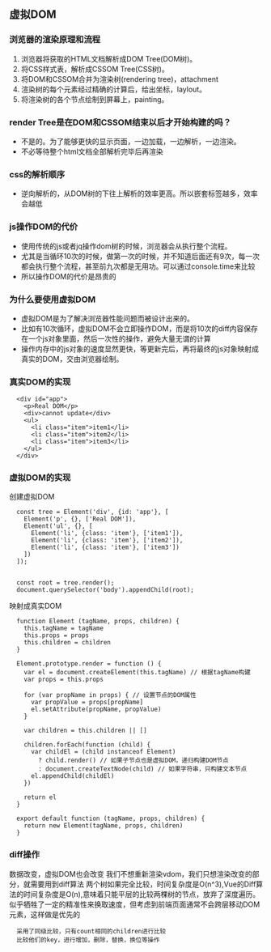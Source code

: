 ## 虚拟DOM

### 浏览器的渲染原理和流程
  1. 浏览器将获取的HTML文档解析成DOM Tree(DOM树)。
  2. 将CSS样式表，解析成CSSOM Tree(CSS树)。
  3. 将DOM和CSSOM合并为渲染树(rendering tree)，attachment
  4. 渲染树的每个元素经过精确的计算后，给出坐标，laylout。
  5. 将渲染树的各个节点绘制到屏幕上，painting。

### render Tree是在DOM和CSSOM结束以后才开始构建的吗？
  - 不是的。为了能够更快的显示页面，一边加载，一边解析，一边渲染。
  - 不必等待整个html文档全部解析完毕后再渲染

### css的解析顺序
  - 逆向解析的，从DOM树的下往上解析的效率更高。所以嵌套标签越多，效率会越低

### js操作DOM的代价
  - 使用传统的js或者jq操作dom树的时候，浏览器会从执行整个流程。
  - 尤其是当循环10次的时候，做第一次的时候，并不知道后面还有9次，每一次都会执行整个流程，甚至前九次都是无用功。可以通过console.time来比较
  - 所以操作DOM的代价是昂贵的

### 为什么要使用虚拟DOM
  - 虚拟DOM是为了解决浏览器性能问题而被设计出来的。
  - 比如有10次循环，虚拟DOM不会立即操作DOM，而是将10次的diff内容保存在一个js对象里面，然后一次性的操作，避免大量无谓的计算
  - 操作内存中的js对象的速度显然更快，等更新完后，再将最终的js对象映射成真实的DOM，交由浏览器绘制。

### 真实DOM的实现
  ```
    <div id="app">
      <p>Real DOM</p>
      <div>cannot update</div>
      <ul>
        <li class="item">item1</li>
        <li class="item">item2</li>
        <li class="item">item3</li>
      </ul>
    </div>
  ```

### 虚拟DOM的实现
  创建虚拟DOM
  ```
    const tree = Element('div', {id: 'app'}, [
      Element('p', {}, ['Real DOM']),
      Element('ul', {}, [
        Element('li', {class: 'item'}, ['item1']),
        Element('li', {class: 'item'}, ['item2']),
        Element('li', {class: 'item'}, ['item3'])
      ])
    ]);


    const root = tree.render();
    document.querySelector('body').appendChild(root);
  ```
  映射成真实DOM
  ```
    function Element (tagName, props, children) {
      this.tagName = tagName
      this.props = props
      this.children = children
    }

    Element.prototype.render = function () {
      var el = document.createElement(this.tagName) // 根据tagName构建
      var props = this.props

      for (var propName in props) { // 设置节点的DOM属性
        var propValue = props[propName]
        el.setAttribute(propName, propValue)
      }

      var children = this.children || []

      children.forEach(function (child) {
        var childEl = (child instanceof Element)
          ? child.render() // 如果子节点也是虚拟DOM，递归构建DOM节点
          : document.createTextNode(child) // 如果字符串，只构建文本节点
        el.appendChild(childEl)
      })

      return el
    }

    export default function (tagName, props, children) {
      return new Element(tagName, props, children)
    }
  ```

### diff操作
  数据改变，虚拟DOM也会改变
  我们不想重新渲染vdom，我们只想渲染改变的部分，就需要用到diff算法
  两个树如果完全比较，时间复杂度是O(n^3),Vue的Diff算法的时间复杂度是O(n),意味着只能平层的比较两棵树的节点，放弃了深度遍历。似乎牺牲了一定的精准性来换取速度，但考虑到前端页面通常不会跨层移动DOM元素，这样做是优先的
  ```
    采用了同级比较，只有count相同的children进行比较
    比较他们的key，进行增加，删除，替换，换位等操作
  ```


